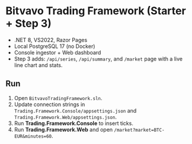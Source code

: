 # Bitvavo Trading Framework (Starter + Step 3)

- .NET 8, VS2022, Razor Pages
- Local PostgreSQL 17 (no Docker)
- Console ingestor + Web dashboard
- Step 3 adds: `/api/series`, `/api/summary`, and `/market` page with a live line chart and stats.

## Run
1. Open `BitvavoTradingFramework.sln`.
2. Update connection strings in `Trading.Framework.Console/appsettings.json` and `Trading.Framework.Web/appsettings.json`.
3. Run **Trading.Framework.Console** to insert ticks.
4. Run **Trading.Framework.Web** and open `/market?market=BTC-EUR&minutes=60`.
